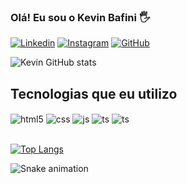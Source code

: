 ### Olá! Eu sou o Kevin Bafini 🖐️

[![Linkedin](https://img.shields.io/badge/LinkedIn-0077B5?style=for-the-badge&logo=linkedin&logoColor=white)](https://www.linkedin.com/in/kevinbafini/)
[![Instagram](https://img.shields.io/badge/Instagram-E4405F?style=for-the-badge&logo=instagram&logoColor=white)](https://www.instagram.com/kevin_bafini12/)
[![GitHub](https://img.shields.io/badge/GitHub-100000?style=for-the-badge&logo=github&logoColor=white)](https://github.com/Kevinbafini)

![Kevin GitHub stats](https://github-readme-stats.vercel.app/api?username=Kevinbafini&show_icons=true&theme=dracula&count_private=true)


## Tecnologias que eu utilizo 

<div style="display: inline_block">
  <img align="center" alt="html5" src="https://img.shields.io/badge/HTML5-E34F26?style=for-the-badge&logo=html5&logoColor=white" />
  <img align="center" alt="css" src="https://img.shields.io/badge/CSS3-1572B6?style=for-the-badge&logo=css3&logoColor=white" />
  <img align="center" alt="js" src="https://img.shields.io/badge/JavaScript-F7DF1E?style=for-the-badge&logo=javascript&logoColor=black" />
  <img align="center" alt="ts" src="https://img.shields.io/badge/PHP-777BB4?style=for-the-badge&logo=php&logoColor=white" />
  <img align="center" alt="ts" src="https://img.shields.io/badge/C%23-239120?style=for-the-badge&logo=c-sharp&logoColor=white" />
</div><br/>

[![Top Langs](https://github-readme-stats.vercel.app/api/top-langs/?username=Kevinbafini&layout=donut-vertical)](https://github.com/anuraghazra/github-readme-stats)

![Snake animation](https://github.com/Kevinbafini/Kevinbafini/blob/output/github-contribution-grid-snake.svg)

	
